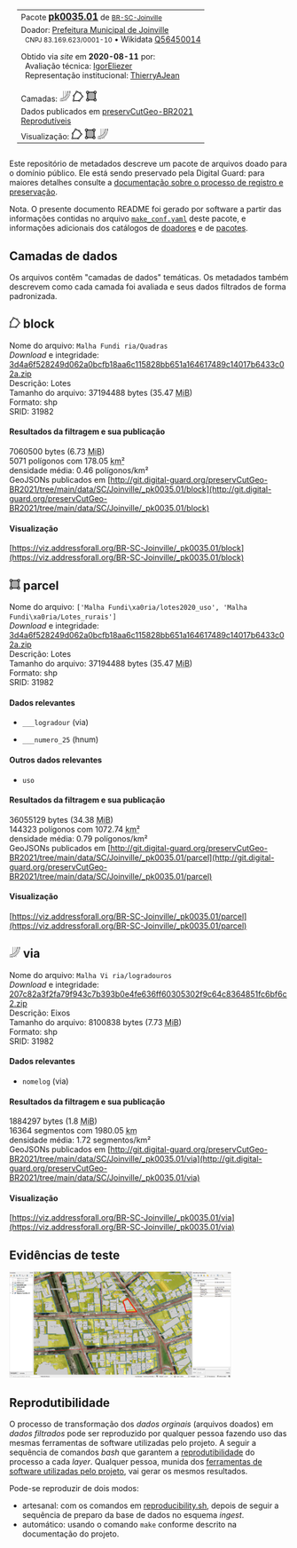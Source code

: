 <aside>
<table align="right" style="padding: 1em">
<tr><td>Pacote <a target="_git" title="link canônico para o git deste pacote" href="http://git.digital-guard.org/preserv-BR/blob/main/data/SC/Joinville/_pk0035.01"><big><b>pk0035.01</b></big></a> de <small><a target="_osmcodes" title="Jurisdição" href="https://osm.codes/BR-SC-Joinville">BR-SC-Joinville</a></small>
</td></tr>
<tr><td>
Doador: <a rel="external" target="_doador" href="https://www.joinville.sc.gov.br/">Prefeitura Municipal de Joinville</a>
<br/>&nbsp; <small>CNPJ 83.169.623/0001-10</small> • Wikidata <a rel="external" target="_doador" title="link descritor Wikidata do doador" href="https://www.wikidata.org/wiki/Q56450014">Q56450014</a></small><br/>

Obtido via <i>site</i> em <b>2020-08-11</b> por:
<br/>&nbsp; Avaliação técnica: <a rel="external" target="_gitPerson" title="usuário Git" href="https://github.com/IgorEliezer">IgorEliezer</a>
<br/>&nbsp; Representação institucional: <a rel="external" target="_gitPerson" title="usuário Git" href="https://github.com/ThierryAJean">ThierryAJean</a><br/>
</td></tr>
<tr><td>Camadas: <a title="via" href="#-via"><img src="https://raw.githubusercontent.com/digital-guard/preserv/main/docs/assets/layerIcon-via.png" alt="via" width="20"/></a> <a title="block" href="#-block"><img src="https://raw.githubusercontent.com/digital-guard/preserv/main/docs/assets/layerIcon-block.png" alt="block" width="20"/></a> <a title="parcel" href="#-parcel"><img src="https://raw.githubusercontent.com/digital-guard/preserv/main/docs/assets/layerIcon-parcel.png" alt="parcel" width="20"/></a> </td></tr>
<tr><td>Dados publicados em <a href="http://git.digital-guard.org/preservCutGeo-BR2021/tree/main/data/SC/Joinville/_pk0035.01">preservCutGeo-BR2021</a><br/><a href="#reprodutibilidade">Reprodutíveis</a></td></tr>
<tr><td>Visualização: <a title="block" href="https://viz.addressforall.org/BR-SC-Joinville/_pk0035.01/block"><img src="https://raw.githubusercontent.com/digital-guard/preserv/main/docs/assets/layerIcon-block.png" alt="block" width="20"/></a> <a title="parcel" href="https://viz.addressforall.org/BR-SC-Joinville/_pk0035.01/parcel"><img src="https://raw.githubusercontent.com/digital-guard/preserv/main/docs/assets/layerIcon-parcel.png" alt="parcel" width="20"/></a> <a title="via" href="https://viz.addressforall.org/BR-SC-Joinville/_pk0035.01/via"><img src="https://raw.githubusercontent.com/digital-guard/preserv/main/docs/assets/layerIcon-via.png" alt="via" width="20"/></a> </td></tr>
</table>
</aside>

<section>

Este repositório de metadados descreve um pacote de arquivos doado para o domínio público. Ele está sendo preservado pela Digital Guard: para maiores detalhes consulte a [documentação sobre o processo de registro e preservação](https://wiki.addressforall.org/doc/Documentação_Digital-guard).

Nota. O presente documento README foi gerado por software a partir das informações contidas no arquivo [`make_conf.yaml`](http://git.digital-guard.org/preserv-BR/blob/main/data/SC/Joinville/_pk0035.01/make_conf.yaml) deste pacote, e informações adicionais dos catálogos de [doadores](https://git.digital-guard.org/preserv-BR/blob/main/data/donor.csv) e de [pacotes](https://git.digital-guard.org/preserv-BR/blob/main/data/donatedPack.csv).

# Camadas de dados

Os arquivos contêm "camadas de dados" temáticas. Os metadados também descrevem como cada camada foi avaliada e seus dados filtrados de forma padronizada.

## <img src="https://raw.githubusercontent.com/digital-guard/preserv/main/docs/assets/layerIcon-block.png" alt="block" width="20"/> block

Nome do arquivo: `Malha Fundi ria/Quadras`<br/>*Download* e integridade: [3d4a6f528249d062a0bcfb18aa6c115828bb651a164617489c14017b6433c02a.zip](http://dl.digital-guard.org/3d4a6f528249d062a0bcfb18aa6c115828bb651a164617489c14017b6433c02a.zip)<br/>Descrição: Lotes<br/>Tamanho do arquivo: 37194488 bytes (35.47 <abbr title="mebibyte">MiB</abbr>)<br/>Formato: shp<br/>SRID: 31982

#### Resultados da filtragem e sua publicação
7060500 bytes (6.73 <abbr title="mebibyte">MiB</abbr>)<br/>5071 polígonos com 178.05 <abbr title="quilômetros quadrados">km²</abbr><br/>densidade média: 0.46 polígonos/km²<br/>GeoJSONs publicados em [http://git.digital-guard.org/preservCutGeo-BR2021/tree/main/data/SC/Joinville/_pk0035.01/block](http://git.digital-guard.org/preservCutGeo-BR2021/tree/main/data/SC/Joinville/_pk0035.01/block)

#### Visualização
[https://viz.addressforall.org/BR-SC-Joinville/_pk0035.01/block](https://viz.addressforall.org/BR-SC-Joinville/_pk0035.01/block)
## <img src="https://raw.githubusercontent.com/digital-guard/preserv/main/docs/assets/layerIcon-parcel.png" alt="parcel" width="20"/> parcel

Nome do arquivo: `['Malha Fundi\xa0ria/lotes2020_uso', 'Malha Fundi\xa0ria/Lotes_rurais']`<br/>*Download* e integridade: [3d4a6f528249d062a0bcfb18aa6c115828bb651a164617489c14017b6433c02a.zip](http://dl.digital-guard.org/3d4a6f528249d062a0bcfb18aa6c115828bb651a164617489c14017b6433c02a.zip)<br/>Descrição: Lotes<br/>Tamanho do arquivo: 37194488 bytes (35.47 <abbr title="mebibyte">MiB</abbr>)<br/>Formato: shp<br/>SRID: 31982

#### Dados relevantes
* `___logradour` (via)

* `___numero_25` (hnum)

#### Outros dados relevantes
* `uso`

#### Resultados da filtragem e sua publicação
36055129 bytes (34.38 <abbr title="mebibyte">MiB</abbr>)<br/>144323 polígonos com 1072.74 <abbr title="quilômetros quadrados">km²</abbr><br/>densidade média: 0.79 polígonos/km²<br/>GeoJSONs publicados em [http://git.digital-guard.org/preservCutGeo-BR2021/tree/main/data/SC/Joinville/_pk0035.01/parcel](http://git.digital-guard.org/preservCutGeo-BR2021/tree/main/data/SC/Joinville/_pk0035.01/parcel)

#### Visualização
[https://viz.addressforall.org/BR-SC-Joinville/_pk0035.01/parcel](https://viz.addressforall.org/BR-SC-Joinville/_pk0035.01/parcel)
## <img src="https://raw.githubusercontent.com/digital-guard/preserv/main/docs/assets/layerIcon-via.png" alt="via" width="20"/> via

Nome do arquivo: `Malha Vi ria/logradouros`<br/>*Download* e integridade: [207c82a3f2fa79f943c7b393b0e4fe636ff60305302f9c64c8364851fc6bf6c2.zip](http://dl.digital-guard.org/207c82a3f2fa79f943c7b393b0e4fe636ff60305302f9c64c8364851fc6bf6c2.zip)<br/>Descrição: Eixos<br/>Tamanho do arquivo: 8100838 bytes (7.73 <abbr title="mebibyte">MiB</abbr>)<br/>Formato: shp<br/>SRID: 31982

#### Dados relevantes
* `nomelog` (via)

#### Resultados da filtragem e sua publicação
1884297 bytes (1.8 <abbr title="mebibyte">MiB</abbr>)<br/>16364 segmentos com 1980.05 <abbr title="quilômetros">km</abbr><br/>densidade média: 1.72 segmentos/km²<br/>GeoJSONs publicados em [http://git.digital-guard.org/preservCutGeo-BR2021/tree/main/data/SC/Joinville/_pk0035.01/via](http://git.digital-guard.org/preservCutGeo-BR2021/tree/main/data/SC/Joinville/_pk0035.01/via)

#### Visualização
[https://viz.addressforall.org/BR-SC-Joinville/_pk0035.01/via](https://viz.addressforall.org/BR-SC-Joinville/_pk0035.01/via)

# Evidências de teste
<img src="qgis.png" width="400"/>

</section>
<section>

# Reprodutibilidade

O processo de transformação dos *dados orginais* (arquivos doados) em *dados filtrados* pode ser reproduzido por qualquer pessoa fazendo uso das mesmas ferramentas de software utilizadas pelo projeto. A seguir a sequência de comandos *bash* que garantem a [reprodutibilidade](https://en.wikipedia.org/wiki/Reproducibility) do processo a cada *layer*. Qualquer pessoa, munida dos [ferramentas de software utilizadas pelo projeto](https://git.AddressForAll.org/suporte/blob/master/docs/pt/infra.md#ambientes-e-ferramentas-de-uso-geral), vai gerar os mesmos resultados.

Pode-se reproduzir de dois modos:
* artesanal: com os comandos em [reproducibility.sh](http://git.digital-guard.org/preserv-BR/blob/main/data/SC/Joinville/_pk0035.01/reproducibility.sh), depois de seguir a sequência de preparo da base de dados no esquema *ingest*.
* automático: usando o comando `make` conforme descrito na documentação do projeto.

</section>

